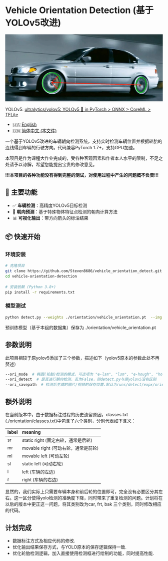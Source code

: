 # Vehicle Orientation Detection (基于YOLOv5改进)

![项目封面图](./orientation/cover.jpg) 

YOLOv5: [ultralytics/yolov5: YOLOv5 🚀 in PyTorch > ONNX > CoreML > TFLite](https://github.com/ultralytics/yolov5)

- 🇺🇸 [English ](./README.md)
- 🇨🇳 [简体中文 (本文件)](./readme.zh-CN.md)

一个基于YOLOv5改进的车辆朝向检测系统，支持实时检测车辆位置并根据轮胎的连线得到车辆的行驶方向。代码兼容PyTorch 1.7+，支持GPU加速。

本项目是作为课程大作业完成的，受各种客观因素和作者本人水平的限制，不足之处请予以谅解，希望您能提出宝贵的修改意见。

**!!!**本项目的各种功能没有得到完整的测试，对使用过程中产生的问题概不负责**!!!**

## 🚀 主要功能
- ✅ **车辆检测**：高精度YOLOv5目标检测
- 🧭 **朝向预测**：基于特殊物体特征点检测的朝向计算方法
- 📊 **可视化输出**：带方向箭头的标注结果

## 📦 快速开始

### 环境安装
```bash
# 克隆项目
git clone https://github.com/Steven8686/vehicle_orientation_detect.git
cd vehicle-orientation-detection

# 安装依赖 (Python 3.8+)
pip install -r requirements.txt
```

### 模型测试

```bash
python detect.py --weights ./orientation/vehicle_orientation.pt  --img 640 --conf 0.25 --source ./orientation/test_picture/test.jpg --ori_mode e-lsm
```

预训练模型（基于本组的数据集）保存为 ./orientation/vehicle_orientation.pt

## 参数说明

此项目相较于原yolov5添加了三个参数，描述如下（yolov5原本的参数此处不再赘述）

```bash
--ori_mode  # 椭圆(轮胎)检测的模式，可选项为 "e-lsm", "lsm", "e-hough", "hough"，默认为"e-lsm"
--ori_detect  # 是否进行朝向检测，若为False，则detect.py与原yolov5没有区别
--ori_savepath  # 检测后生成的图片/视频的保存位置.默认为runs/detect/expx/orientation.jpg/mp4,即保存在yolov5默认的保存路径
```



## 额外说明

在当前版本中，由于数据标注过程的历史遗留原因，classes.txt (./orientation/classes.txt)中包含了六个类别，分别代表如下含义：

| label | meaning                              |
| :---- | :----------------------------------- |
| sr    | static right (固定右轮，通常是后轮)  |
| mr    | movable right (可动右轮，通常是前轮) |
| ml    | movable left (可动左轮)              |
| sl    | static left (可动右轮)               |
| l     | left (车辆的左边)                    |
| r     | right (车辆的右边)                   |

显然的，我们实际上只需要车辆本身和前后轮的位置即可，完全没有必要区分其左右。这一区分使得yolo检测的准确度下降，同时带来了重复检测的问题。计划将在以后的版本中更正这一问题，将其类别改为car, frt, bak 三个类别，同时修改相应的代码。

## 计划完成

- 数据标注方式及相应代码的修改.
- 优化输出结果保存方式，与YOLO原本的保存逻辑保持一致.
- 优化轮胎检测逻辑，加入直接使用检测框进行绘制的功能，同时提高性能.

